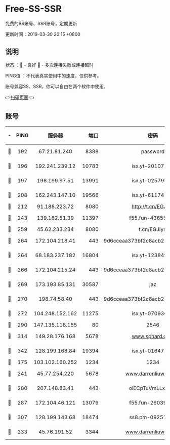 # Free-SS-SSR

免费的SS账号、SSR账号，定期更新

更新时间：2019-03-30 20:15 +0800

## 说明

状态     ：🙂 - 良好 🙁 - 多次连接失败或连接超时

PING值   ：不代表真实使用中的速度，仅供参考。

账号兼容SS、SSR，你可以自由在两个软件中使用。

👉[扫码页面](https://liesauer.github.io/Free-SS-SSR/)👈

## 账号

|-|PING|服务器|端口|密码|加密方式|区域|
|:----:|:----:|:-----:|-----:|:----:|:----:|:----:|
|🙂|192|67.21.81.240|8388|password|aes-256-cfb|US|
|🙂|196|192.241.239.12|10783|isx.yt-20107100|aes-256-cfb|US|
|🙂|197|198.199.97.51|13991|isx.yt-02579983|aes-256-cfb|US|
|🙂|208|162.243.147.10|19566|isx.yt-61174147|aes-256-cfb|US|
|🙂|212|91.188.223.72|8080|http://t.cn/EGJIyrl|rc4-md5|RU|
|🙂|243|139.162.51.39|11397|f55.fun-43655311|aes-256-cfb|SG|
|🙂|259|45.62.233.234|8080|t.cn/EGJIyrl|rc4-md5|CA|
|🙂|264|172.104.218.41|443|9d6cceaa373bf2c8acb22e60b6a58be6|aes-256-cfb|US|
|🙂|264|68.183.237.182|16804|isx.yt-12384975|aes-256-cfb|SG|
|🙂|266|172.104.215.24|443|9d6cceaa373bf2c8acb22e60b6a58be6|aes-256-cfb|US|
|🙂|269|173.193.85.131|30587|jaz|aes-256-cfb|US|
|🙂|270|198.74.58.40|443|9d6cceaa373bf2c8acb22e60b6a58be6|aes-256-cfb|US|
|🙂|272|104.248.152.162|11275|isx.yt-07093642|aes-256-cfb|SG|
|🙂|290|147.135.118.155|80|2546|chacha20|US|
|🙂|314|149.28.176.168|5678|www.sphard.com|aes-256-cfb|AU|
|🙂|342|128.199.168.84|19394|isx.yt-01647188|aes-256-cfb|SG|
|🙂|175|103.102.160.252|1234|1234|rc4-md5|JP|
|🙂|241|45.77.254.220|5678|www.darrenliuwei.com|aes-256-cfb|SG|
|🙂|280|207.148.83.41|443|oiECpTuVmLLxk4Ts|aes-256-cfb|AU|
|🙂|287|172.104.46.121|13079|f55.fun-26039696|aes-256-cfb|SG|
|🙂|307|128.199.143.68|18474|ss8.pm-09251863|aes-256-cfb|SG|
|🙁|233|45.76.191.52|3344|www.darrenliuwei.com|aes-256-cfb|JP|
